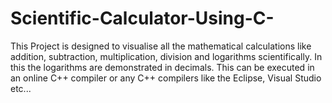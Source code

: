 # Scientific-Calculator-Using-C-
This Project is designed to visualise all the mathematical calculations like addition, subtraction, multiplication, division and logarithms scientifically. In this the logarithms are demonstrated in decimals. This can be executed in an online C++ compiler or any C++ compilers like the Eclipse, Visual Studio etc...
